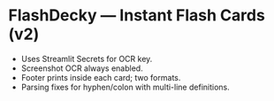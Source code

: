 # FlashDecky — Instant Flash Cards (v2)
- Uses Streamlit Secrets for OCR key.
- Screenshot OCR always enabled.
- Footer prints inside each card; two formats.
- Parsing fixes for hyphen/colon with multi-line definitions.
